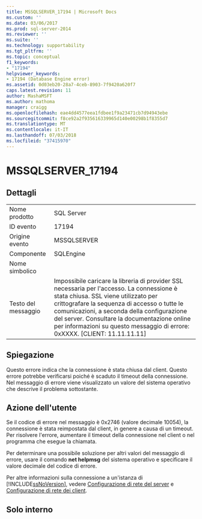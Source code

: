 ```yaml
---
title: MSSQLSERVER_17194 | Microsoft Docs
ms.custom: ''
ms.date: 03/06/2017
ms.prod: sql-server-2014
ms.reviewer: ''
ms.suite: ''
ms.technology: supportability
ms.tgt_pltfrm: ''
ms.topic: conceptual
f1_keywords:
- "17194"
helpviewer_keywords:
- 17194 (Database Engine error)
ms.assetid: 0d03eb20-28a7-4ceb-8903-7f9420a620f7
caps.latest.revision: 11
author: MashaMSFT
ms.author: mathoma
manager: craigg
ms.openlocfilehash: eae4dd4577eea1fdbee1f9a23471cb7d94943ebe
ms.sourcegitcommit: f8ce92a2f935616339965d140e00298b1f8355d7
ms.translationtype: MT
ms.contentlocale: it-IT
ms.lasthandoff: 07/03/2018
ms.locfileid: "37415970"
---
```

# <a name="mssqlserver17194"></a>MSSQLSERVER_17194
    
## <a name="details"></a>Dettagli  
  
|||  
|-|-|  
|Nome prodotto|SQL Server|  
|ID evento|17194|  
|Origine evento|MSSQLSERVER|  
|Componente|SQLEngine|  
|Nome simbolico||  
|Testo del messaggio|Impossibile caricare la libreria di provider SSL necessaria per l'accesso. La connessione è stata chiusa. SSL viene utilizzato per crittografare la sequenza di accesso o tutte le comunicazioni, a seconda della configurazione del server. Consultare la documentazione online per informazioni su questo messaggio di errore:  0xXXXX. [CLIENT: 11.11.11.11]|  
  
## <a name="explanation"></a>Spiegazione  
 Questo errore indica che la connessione è stata chiusa dal client. Questo errore potrebbe verificarsi poiché è scaduto il timeout della connessione. Nel messaggio di errore viene visualizzato un valore del sistema operativo che descrive il problema sottostante.  
  
## <a name="user-action"></a>Azione dell'utente  
 Se il codice di errore nel messaggio è 0x2746 (valore decimale 10054), la connessione è stata reimpostata dal client, in genere a causa di un timeout. Per risolvere l'errore, aumentare il timeout della connessione nel client o nel programma che esegue la chiamata.  
  
 Per determinare una possibile soluzione per altri valori del messaggio di errore, usare il comando **net helpmsg** del sistema operativo e specificare il valore decimale del codice di errore.  
  
 Per altre informazioni sulla connessione a un'istanza di [!INCLUDE[ssNoVersion](../../includes/ssnoversion-md.md)], vedere [Configurazione di rete del server](../../database-engine/configure-windows/server-network-configuration.md) e [Configurazione di rete dei client](../../database-engine/configure-windows/client-network-configuration.md).  
  
## <a name="internal-only"></a>Solo interno  
  

